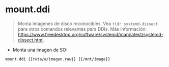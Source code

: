 # mount.ddi

> Monta imágenes de disco reconocibles.
> Vea `tldr systemd-dissect` para otros comandos relevantes para DDIs.
> Más información: <https://www.freedesktop.org/software/systemd/man/latest/systemd-dissect.html>.

- Monta una imagen de SO:

`mount.ddi {{ruta/a/imagen.raw}} {{/mnt/image}}`
